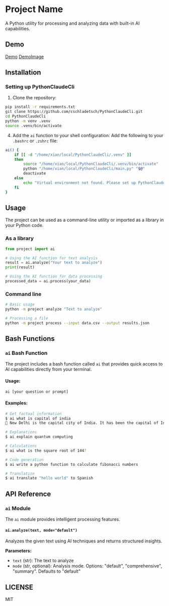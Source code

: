 # Project Name

A Python utility for processing and analyzing data with built-in AI capabilities.

## Demo

[Demo](resources/Demo.gif)
[DemoImage](resources/Image.gif)

## Installation

### Setting up PythonClaudeCli

1. Clone the repository:
```bash
pip install -r requirements.txt
git clone https://github.com/cschladetsch/PythonClaudeCli.git 
cd PythonClaudeCli
python -m venv .venv
source .venv/bin/activate
```

4. Add the `ai` function to your shell configuration:
Add the following to your `.bashrc` or `.zshrc` file:
```bash
ai() {
    if [[ -d "/home/xian/local/PythonClaudeCli/.venv" ]]
    then
        source "/home/xian/local/PythonClaudeCli/.venv/bin/activate"
        python "/home/xian/local/PythonClaudeCli/main.py" "$@"
        deactivate
    else
        echo "Virtual environment not found. Please set up PythonClaudeCli first."
    fi
}
```

## Usage

The project can be used as a command-line utility or imported as a library in your Python code.

### As a library

```python
from project import ai

# Using the AI function for text analysis
result = ai.analyze("Your text to analyze")
print(result)

# Using the AI function for data processing
processed_data = ai.process(your_data)
```

### Command line

```bash
# Basic usage
python -m project analyze "Text to analyze"

# Processing a file
python -m project process --input data.csv --output results.json
```

## Bash Functions

### `ai` Bash Function

The project includes a bash function called `ai` that provides quick access to AI capabilities directly from your terminal.

#### Usage:

```bash
ai [your question or prompt]
```

#### Examples:

```bash
# Get factual information
$ ai what is capital of india
 New Delhi is the capital city of India. It has been the capital of India since 1911...

# Explanations
$ ai explain quantum computing

# Calculations
$ ai what is the square root of 144?

# Code generation
$ ai write a python function to calculate fibonacci numbers

# Translation
$ ai translate "hello world" to Spanish
```

## API Reference

### `ai` Module

The `ai` module provides intelligent processing features.

#### `ai.analyze(text, mode="default")`

Analyzes the given text using AI techniques and returns structured insights.

**Parameters:**
- `text` (str): The text to analyze
- `mode` (str, optional): Analysis mode. Options: "default", "comprehensive", "summary". Defaults to "default"

## LICENSE

MIT
